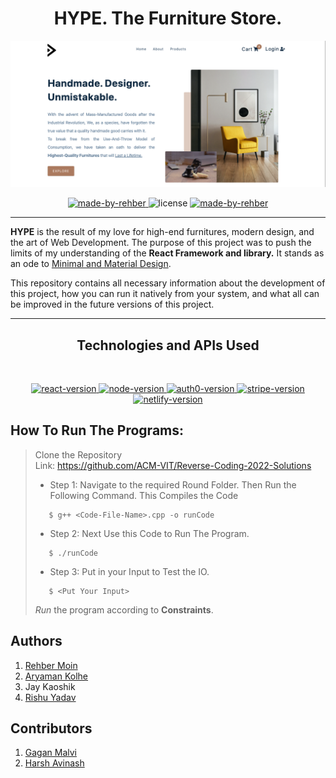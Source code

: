 <h1 align="center"> <b>HYPE. The Furniture Store.</b> </h1>

![Front-Page](src/assets/banner.png)

<p align="center">
  <a href="https://github.com/docflex" target="_blank">
    <img alt="made-by-rehber" src="https://img.shields.io/badge/MADE%20BY-Rehber-blue?style=for-the-badge" />
  </a>
    <img alt="license" src="https://img.shields.io/badge/License-MIT-green.svg?style=for-the-badge" />
  <a href="https://hype-the-furniture-store.netlify.app/" target="_blank">
    <img alt="made-by-rehber" src="https://img.shields.io/badge/Hosted%20HERE-NETLIFY-blue?style=for-the-badge&logo=netlify" />
  </a>
</p>

---

<b>HYPE</b> is the result of my love for high-end furnitures, modern design, and the art of Web Development. The purpose of this project was to push the limits of my understanding of the <b>React Framework and library.</b> It stands as an ode to <u>Minimal and Material Design</u>.

This repository contains all necessary information about the development of this project, how you can run it natively from your system, and what all can be improved in the future versions of this project.

---

<h2 align="center"><b>Technologies and APIs Used</b></h2>
<br>
<p align="center">
    <a href="https://github.com/facebook/react/blob/main/CHANGELOG.md#1702-march-22-2021" target="_blank">
        <img alt="react-version" src="https://img.shields.io/badge/React-17.0.2-blue?style=flat-square&logo=react" />
    </a>
    <a href="https://github.com/nodejs/node/blob/master/doc/changelogs/CHANGELOG_V16.md#16.14.0" target="_blank">
        <img alt="node-version" src="https://img.shields.io/badge/Node-16.13.2-green?style=flat-square&logo=node.js" />
    </a>
    <a href="https://auth0.com/releases/2202" target="_blank">
        <img alt="auth0-version" src="https://img.shields.io/badge/Auth0-2.40.0-red?style=flat-square&logo=auth0" />
    </a>
    <a href="https://stripe.com/docs/upgrades#api-changelog" target="_blank">
        <img alt="stripe-version" src="https://img.shields.io/badge/Stripe-8.205.0-blue?style=flat-square&logo=stripe" />
    </a>
    <a href="https://docs.netlify.com/cli/get-started/" target="_blank">
        <img alt="netlify-version" src="https://img.shields.io/badge/Netlify-11.0.0-teal?style=flat-square&logo=netlify" />
    </a>
</p>

## How To Run The Programs:

> Clone the Repository <br/>
> Link: https://github.com/ACM-VIT/Reverse-Coding-2022-Solutions
>
> -   Step 1: Navigate to the required Round Folder. Then Run the Following Command. This Compiles the Code
>
> ```shell
>    $ g++ <Code-File-Name>.cpp -o runCode
> ```
>
> -   Step 2: Next Use this Code to Run The Program.
>
> ```shell
>    $ ./runCode
> ```
>
> -   Step 3: Put in your Input to Test the IO.
>
> ```shell
>    $ <Put Your Input>
> ```
>
> _Run_ the program according to **Constraints**.

<h2 align="left" > Authors </h2>

1. [Rehber Moin](https://github.com/docflex)
2. [Aryaman Kolhe](https://github.com/Chasmiccoder)
3. Jay Kaoshik
4. [Rishu Yadav](https://github.com/rishuyadav)

<h2 align="left" > Contributors </h2>

1. [Gagan Malvi](https://github.com/gaganmalvi)
2. [Harsh Avinash](https://github.com/Harsh-Avinash)
